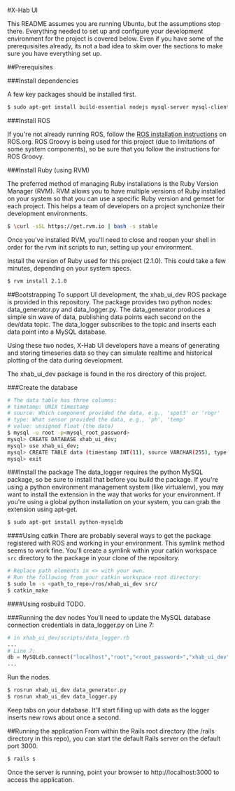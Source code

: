 #X-Hab UI

This README assumes you are running Ubuntu, but the assumptions stop there.
Everything needed to set up and configure your development environment for the project is covered below.
Even if you have some of the prerequsisites already, its not a bad idea to skim over the sections to make sure you have everything set up.

##Prerequisites

###Install dependencies

A few key packages should be installed first.

````bash
$ sudo apt-get install build-essential nodejs mysql-server mysql-client libmysqlclient-dev
````

###Install ROS

If you're not already running ROS, follow the [ROS installation instructions](http://wiki.ros.org/ROS/Installation) on ROS.org. ROS Groovy is being used for this project (due to limitations of some system components), so be sure that you follow the instructions for ROS Groovy.

###Install Ruby (using RVM)

The preferred method of managing Ruby installations is the Ruby Version Manager (RVM).
RVM allows you to have multiple versions of Ruby installed on your system so that you can use a specific Ruby version and gemset for each project.
This helps a team of developers on a project synchonize their development environments.

````bash
$ \curl -sSL https://get.rvm.io | bash -s stable
````
Once you've installed RVM, you'll need to close and reopen your shell in order for the rvm init scripts to run, setting up your environment.

Install the version of Ruby used for this project (2.1.0). This could take a few minutes, depending on your system specs.

````bash
$ rvm install 2.1.0
````

##Bootstrapping
To support UI development, the xhab_ui_dev ROS package is provided in this repository. The package provides two python nodes: data_generator.py and data_logger.py. The data_generator produces a simple sin wave of data, publishing data points each second on the dev/data topic. The data_logger subscribes to the topic and inserts each data point into a MySQL database. 

Using these two nodes, X-Hab UI developers have a means of generating and storing timeseries data so they can simulate realtime and historical plotting of the data during development.

The xhab_ui_dev package is found in the ros directory of this project.

###Create the database
````bash
# The data table has three columns:
# timetamp: UNIX timestamp
# source: Which component provided the data, e.g., 'spot3' or 'rogr'
# type: What sensor provided the data, e.g., 'ph', 'temp'
# value: unsigned float (the data)
$ mysql -u root -p<mysql_root_password>
mysql> CREATE DATABASE xhab_ui_dev;
mysql> use xhab_ui_dev;
mysql> CREATE TABLE data (timestamp INT(11), source VARCHAR(255), type VARCHAR(255), data FLOAT, INDEX timestamp USING BTREE (timestamp), INDEX source USING BTREE (source), INDEX type USING BTREE (type));
mysql> exit
````

###Install the package
The data_logger requires the python MySQL package, so be sure to install that before you build the package.
If you're using a python environment management system (like virtualenv), you may want to install the extension in the way that works for your environment.
If you're using a global python installation on your system, you can grab the extension using apt-get.

````bash
$ sudo apt-get install python-mysqldb
````

####Using catkin
There are probably several ways to get the package registered with ROS and working in your environment. This symlink method seems to work fine. You'll create a symlink within your catkin workspace ```src``` directory to the package in your clone of the repository.


````bash
# Replace path elements in <> with your own.
# Run the following from your catkin workspace root directory:
$ sudo ln -s <path_to_repo>/ros/xhab_ui_dev src/
$ catkin_make
````

####Using rosbuild
TODO.

###Running the dev nodes
You'll need to update the MySQL database connection credentials in data_logger.py on Line 7:

````python
# in xhab_ui_dev/scripts/data_logger.rb
...
# Line 7:
db = MySQLdb.connect("localhost","root","<root_password>","xhab_ui_dev" )
...
````

Run the nodes.

````bash
$ rosrun xhab_ui_dev data_generator.py
$ rosrun xhab_ui_dev data_logger.py
````

Keep tabs on your database. It'll start filling up with data as the logger inserts new rows about once a second.

##Running the application
From within the Rails root directory (the /rails directory in this repo), you can start the default Rails server on the default port 3000.

````bash
$ rails s
````

Once the server is running, point your browser to http://localhost:3000 to access the application.
